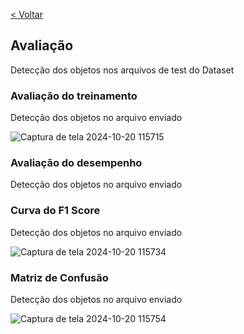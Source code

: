 [< Voltar](/README.md)

## Avaliação  
  Detecção dos objetos nos arquivos de test do Dataset
 
### Avaliação do treinamento
  Detecção dos objetos no arquivo enviado
  
![Captura de tela 2024-10-20 115715](https://github.com/user-attachments/assets/4a86fe21-76f2-4bd0-b411-30cebe2281df)

### Avaliação do desempenho
  Detecção dos objetos no arquivo enviado

### Curva do F1 Score
  Detecção dos objetos no arquivo enviado

![Captura de tela 2024-10-20 115734](https://github.com/user-attachments/assets/2d0b90e9-661d-40ae-af4e-eb181276d405)

### Matriz de Confusão
  Detecção dos objetos no arquivo enviado

![Captura de tela 2024-10-20 115754](https://github.com/user-attachments/assets/9ef8bb07-4761-4181-b5be-808c8774ee8f)

